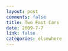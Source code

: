 ```yaml
--- 
layout: post
comments: false
title: Two Fast Cars
date: 2009-7-7
link: false
categories: elsewhere
---
```

<object width="425" height="344"><param name="movie" value="http://www.youtube.com/v/tVlbvxd0Q10&color1=0xb1b1b1&color2=0xcfcfcf&hl=en&feature=player_embedded&fs=1"></param><param name="allowFullScreen" value="true"></param><param name="allowScriptAccess" value="always"></param><embed src="http://www.youtube.com/v/tVlbvxd0Q10&color1=0xb1b1b1&color2=0xcfcfcf&hl=en&feature=player_embedded&fs=1" type="application/x-shockwave-flash" allowfullscreen="true" allowScriptAccess="always" width="425" height="344"></embed></object>
